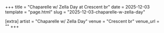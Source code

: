 +++
title = "Chaparelle w/ Zella Day at Crescent br"
date = 2025-12-03
template = "page.html"
slug = "2025-12-03-chaparelle-w-zella-day"

[extra]
artist = "Chaparelle w/ Zella Day"
venue = "Crescent br"
venue_url = ""
+++
